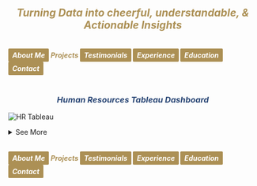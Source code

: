 ## ***<center><span style="color:#ac9055">Turning Data into cheerful, understandable, & Actionable Insights</span></center>***
<br>
<strong><em>
<a href="https://hend-a-ghafour.github.io" style="display:inline-block; padding:5px 8px; color:white; background-color:#ac9055; text-align:center; text-decoration:none; border-radius:2px;"> About Me </a>
<span style="color:#ac9055"> Projects </span>
<a href="https://hend-a-ghafour.github.io/Testimonials" style="display:inline-block; padding:5px 8px; color:white; background-color:#ac9055; text-align:center; text-decoration:none; border-radius:2px;"> Testimonials </a>
<a href="https://hend-a-ghafour.github.io/Experience" style="display:inline-block; padding:5px 8px; color:white; background-color:#ac9055; text-align:center; text-decoration:none; border-radius:2px;"> Experience </a>
<a href="https://hend-a-ghafour.github.io/Certifications" style="display:inline-block; padding:5px 8px; color:white; background-color:#ac9055; text-align:center; text-decoration:none; border-radius:2px;"> Education </a>
<a href="https://hend-a-ghafour.github.io/Contact" style="display:inline-block; padding:5px 8px; color:white; background-color:#ac9055; text-align:center; text-decoration:none; border-radius:2px;"> Contact </a>
</em></strong>
<br><br>

### ***<center><span style="color:#284574"> Human Resources Tableau Dashboard</span></center>***
![HR Tableau](https://hend-a-ghafour.github.io/Media/HR.jpg)
<details>
  <summary>See More</summary>
  
<h4> <em><span style="color:#ac9055"> Overview: </span></em></h4>
<center> Created a comprehensive Tableau dashboard to analyze employee data, gaining insights into workforce aspects, including demographics, hiring and termination trends, and salary distributions. This analysis aimed to understand employee characteristics, department-specific trends, and performance evaluations to drive data-informed decisions.</center> <br><br>

<h4> <em><span style="color:#ac9055"> Tools & Techniques </span></em></h4>
<em><strong><span style="color:#808080"> Tableau </span></strong></em> for calculations, data visualization and interactive dashboards.
<br><br>

<h4> <em><span style="color:#ac9055"> Roles & Responsibilities </span></em></h4>
  <li> <strong><em><span style="color:#808080">Data Cleaning:</span></em></strong></li> <br> Verified data types, identified null values, and inspected unique entries, such as detecting nulls in the 'termdate' column indicating non-terminated employees.<br>
  <li><strong><em><span style="color:#808080">Visualization:</span></em></strong></li> <br> Selected the most appropriate charts for effective data presentation and created a comprehensive employee information table.
![HR Employee Details](https://hend-a-ghafour.github.io/Media/HR-Emp-Details.jpg)<br>
  <li><strong><em><span style="color:#808080">Analysis:</span></em></strong></li> <br> Conducted statistical analysis to identify trends in hiring, terminations, and salary distributions.<br><br>
  
<h4> <em><span style="color:#ac9055"> Challenges Faced </span></em></h4>
  <li><strong><em><span style="color:#808080">Data Gaps:</span></em></strong></li> <br> Identified missing values in critical fields, requiring strategies for accurate interpretation.<br>
  <li><strong><em><span style="color:#808080">Complex Relationships:</span></em></strong></li> <br> Analyzed complex relationships between hiring, terminations, and department-level trends.<br>
  <li><strong><em><span style="color:#808080">Data Standardization:</span></em></strong></li> <br> Needed to verify data consistency across branches and departments for accurate insights.<br><br>
  
<h4> <em><span style="color:#ac9055"> Achievements </span></em></h4>
  <li><strong><em><span style="color:#808080">Employee Analysis:</span></em></strong></li> <br> Total employee count reached 8,950 (7,984 active, 966 terminated).<br>
  <li><strong><em><span style="color:#808080">Hiring Trends:</span></em></strong></li> <br> Noted peak hiring in 2017 with 1,560 new employees, while 2021 experienced the lowest hiring rate with 382 hires.<br>
  <li><strong><em><span style="color:#808080">Termination Analysis:</span></em></strong></li> <br> Found that 2023 had the highest terminations, with 174 employees (18% of total terminations), predominantly in the Operations department.<br>
  <li><strong><em><span style="color:#808080">Departmental Insights:</span></em></strong></li> <br> Operations had the highest activity, with 30% of both active and terminated employees, suggesting high turnover.<br>
  <li><strong><em><span style="color:#808080">Geographical Distribution:</span></em></strong></li> <br> 70% of employees were based at HQ in New York, which also had a higher termination rate.<br>
  <li><strong><em><span style="color:#808080">Gender Analysis:</span></em></strong></li> <br> Gender distribution was slightly male-dominated (54%), with a balanced termination rate (11% each for males and females).<br>
  <li><strong><em><span style="color:#808080">Educational Trends</span></em></strong></li> <br> Identified that bachelor’s degree holders formed the largest employee group (61%) with noticeable termination disparities among educational levels.<br><br>
  
<h4> <em><span style="color:#ac9055"> Insights </span></em></h4>
  <li><strong><em><span style="color:#808080">Hiring & Termination Trends:</span></em></strong></li> <br> The Operations department’s turnover was high, and New York HQ showed the highest activity, with a considerable termination rate.<br>
  <li><strong><em><span style="color:#808080">Gender & Education Dynamics:</span></em></strong></li> <br> Gender imbalances were observed in specific educational categories, with a higher termination rate among female high school graduates and male PhD holders.<br>
  <li><strong><em><span style="color:#808080">Performance Ratings:</span></em></strong></li> <br> Educational level affected performance ratings, with high school graduates more often rated "Needs Improvement," while PhD holders frequently achieved "Excellent" ratings.<br>
  <li><strong><em><span style="color:#808080">Salary Disparities:</span></em></strong></li> <br> Significant gender-based salary disparities were observed, particularly among bachelor’s and PhD holders.<br><br>
  
<h4> <em><span style="color:#ac9055"> Future Application </span></em></h4>
  <li><strong><em><span style="color:#808080">Workforce Planning:</span></em></strong></li> <br> Explore hiring and termination trends to optimize staffing and reduce turnover in high-activity departments like Operations.<br>
  <li><strong><em><span style="color:#808080">Turnover Analysis:</span></em></strong></li> <br> Conduct a deeper analysis of the reasons behind turnover patterns, especially in specific positions and departments.<br>
  <li><strong><em><span style="color:#808080">Gender & Education Balance:</span></em></strong></li> <br> Investigate gender disparities in salary and termination rates to promote equity.<br>
  <li><strong><em><span style="color:#808080">Performance-Based Retention:</span></em></strong></li> <br> Reevaluate performance rating criteria and termination practices to ensure fair and consistent employee assessments.<br>
  <li><strong><em><span style="color:#808080">Compensation Strategy:</span></em></strong></li> <br> Research if salary differences are consistent over time and explore whether performance and experience are accurately reflected in the company’s pay structure.

</details>




<br>
    
<strong><em>
<a href="https://hend-a-ghafour.github.io" style="display:inline-block; padding:5px 8px; color:white; background-color:#ac9055; text-align:center; text-decoration:none; border-radius:2px;"> About Me </a>
<span style="color:#ac9055"> Projects </span>
<a href="https://hend-a-ghafour.github.io/Testimonials" style="display:inline-block; padding:5px 8px; color:white; background-color:#ac9055; text-align:center; text-decoration:none; border-radius:2px;"> Testimonials </a>
<a href="https://hend-a-ghafour.github.io/Experience" style="display:inline-block; padding:5px 8px; color:white; background-color:#ac9055; text-align:center; text-decoration:none; border-radius:2px;"> Experience </a>
<a href="https://hend-a-ghafour.github.io/Certifications" style="display:inline-block; padding:5px 8px; color:white; background-color:#ac9055; text-align:center; text-decoration:none; border-radius:2px;"> Education </a>
<a href="https://hend-a-ghafour.github.io/Contact" style="display:inline-block; padding:5px 8px; color:white; background-color:#ac9055; text-align:center; text-decoration:none; border-radius:2px;"> Contact </a>
</em></strong>
